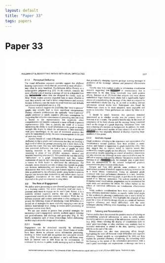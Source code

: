 ```yaml
---
layout: default
title: "Paper 33"
tags: papers
---
```


# Paper 33

<img src="/assets/scans/33.png" alt="Page with chartjunk removed" width="800"/>
